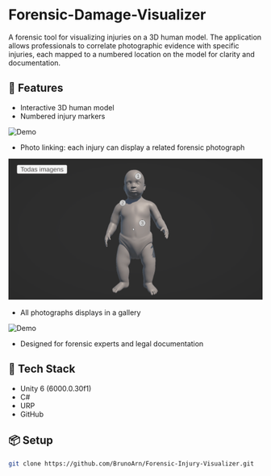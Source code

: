 # Forensic-Damage-Visualizer

A forensic tool for visualizing injuries on a 3D human model. The application allows professionals to correlate photographic evidence with specific injuries, each mapped to a numbered location on the model for clarity and documentation.

## 📌 Features

- Interactive 3D human model
- Numbered injury markers

![Demo](ReadMeAssets/model.gid)

- Photo linking: each injury can display a related forensic photograph

![Demo](ReadMeAssets/Visualize.gif)

- All photographs displays in a gallery

![Demo](ReadMeAssets/mosaic.gif)

- Designed for forensic experts and legal documentation

## 📌 Tech Stack

- Unity 6 (6000.0.30f1)  
- C#  
- URP  
- GitHub

## 📦 Setup

```bash
git clone https://github.com/BrunoArn/Forensic-Injury-Visualizer.git
